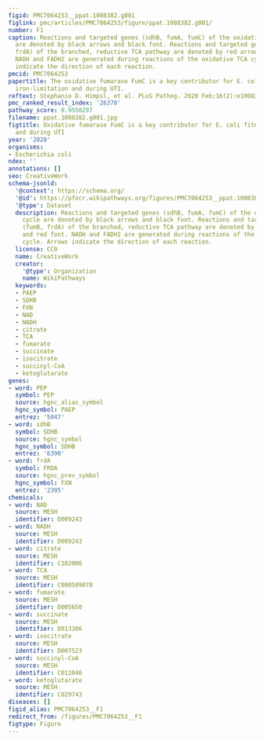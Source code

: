 ```yaml
---
figid: PMC7064253__ppat.1008382.g001
figlink: pmc/articles/PMC7064253/figure/ppat.1008382.g001/
number: F1
caption: Reactions and targeted genes (sdhB, fumA, fumC) of the oxidative TCA cycle
  are denoted by black arrows and black font. Reactions and targeted genes (fumB,
  frdA) of the branched, reductive TCA pathway are denoted by red arrows and red font.
  NADH and FADH2 are generated during reactions of the oxidative TCA cycle. Arrows
  indicate the direction of each reaction.
pmcid: PMC7064253
papertitle: The oxidative fumarase FumC is a key contributor for E. coli fitness under
  iron-limitation and during UTI.
reftext: Stephanie D. Himpsl, et al. PLoS Pathog. 2020 Feb;16(2):e1008382.
pmc_ranked_result_index: '26370'
pathway_score: 0.9558297
filename: ppat.1008382.g001.jpg
figtitle: Oxidative fumarase FumC is a key contributor for E. coli fitness under iron-limitation
  and during UTI
year: '2020'
organisms:
- Escherichia coli
ndex: ''
annotations: []
seo: CreativeWork
schema-jsonld:
  '@context': https://schema.org/
  '@id': https://pfocr.wikipathways.org/figures/PMC7064253__ppat.1008382.g001.html
  '@type': Dataset
  description: Reactions and targeted genes (sdhB, fumA, fumC) of the oxidative TCA
    cycle are denoted by black arrows and black font. Reactions and targeted genes
    (fumB, frdA) of the branched, reductive TCA pathway are denoted by red arrows
    and red font. NADH and FADH2 are generated during reactions of the oxidative TCA
    cycle. Arrows indicate the direction of each reaction.
  license: CC0
  name: CreativeWork
  creator:
    '@type': Organization
    name: WikiPathways
  keywords:
  - PAEP
  - SDHB
  - FXN
  - NAD
  - NADH
  - citrate
  - TCA
  - fumarate
  - succinate
  - isocitrate
  - succinyl-CoA
  - ketoglutarate
genes:
- word: РЕР
  symbol: PEP
  source: hgnc_alias_symbol
  hgnc_symbol: PAEP
  entrez: '5047'
- word: sdhB
  symbol: SDHB
  source: hgnc_symbol
  hgnc_symbol: SDHB
  entrez: '6390'
- word: frdA
  symbol: FRDA
  source: hgnc_prev_symbol
  hgnc_symbol: FXN
  entrez: '2395'
chemicals:
- word: NAD
  source: MESH
  identifier: D009243
- word: NADH
  source: MESH
  identifier: D009243
- word: citrate
  source: MESH
  identifier: C102006
- word: TCA
  source: MESH
  identifier: C000589078
- word: fumarate
  source: MESH
  identifier: D005650
- word: succinate
  source: MESH
  identifier: D013386
- word: isocitrate
  source: MESH
  identifier: D007523
- word: succinyl-CoA
  source: MESH
  identifier: C012046
- word: ketoglutarate
  source: MESH
  identifier: C029743
diseases: []
figid_alias: PMC7064253__F1
redirect_from: /figures/PMC7064253__F1
figtype: Figure
---
```

